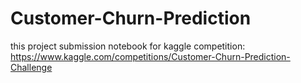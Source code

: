 # Customer-Churn-Prediction
this project submission notebook for kaggle competition: https://www.kaggle.com/competitions/Customer-Churn-Prediction-Challenge
